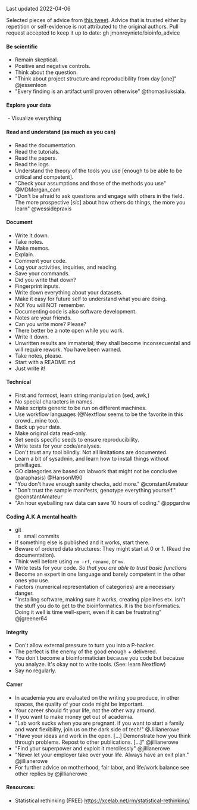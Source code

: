 Last updated 2022-04-06

Selected pieces of advice from [this tweet](https://twitter.com/nilshomer/status/1511586109658046474).
Advice that is trusted either by repetition or self-evidence is not attributed to the original authors.
Pull request accepted to keep it up to date: gh jmonroynieto/bioinfo_advice

#### Be scientific
- Remain skeptical.
- Positive and negative controls.
- Think about the question.
- "Think about project structure and reproducibility from day \[one\]" @jessenleon
- "Every finding is an artifact until proven otherwise" @thomasliuksiala.

#### Explore your data
 - Visualize everything

#### Read and understand (as much as you can)
- Read the documentation.
- Read the tutorials.
- Read the papers.
- Read the logs.
- Understand the theory of the tools you use \[enough to be able to be critical and competent\].
- "Check your assumptions and those of the methods you use" @MDMorgan_cam
- "Don't be afraid to ask questions and engage with others in the field. The more prospective \[*sic*\] about how others do things, the more you learn" @wessidepraxis

#### Document
- Write it down.
- Take notes.
- Make memos.
- Explain.
- Comment your code.
- Log your activities, inquiries, and reading.
- Save your commands.
- Did you write that down?
- Fingerprint inputs.
- Write down everything about your datasets.
- Make it easy for future self to understand what you are doing.
- NO! You will NOT remember.
- Documenting code is also software development.
- Notes are your friends.
- Can you write more? Please?
- There better be a note open while you work.
- Write it down.
- Unwritten results are immaterial; they shall become inconsecuental and will require rework. You have been warned.
- Take notes, please.
- Start with a README.md
- Just write it!

#### Technical
- First and formost, learn string manipulation (sed, awk,)
- No special characters in names.
- Make scripts generic to be run on different machines.
- Use workflow languages (@Nextflow seems to be the favorite in this crowd...mine too).
- Back up your data.
- Make original data read-only.
- Set seeds specific seeds to ensure reproducibility.
- Write tests for your code/analyses.
- Don't trust any tool blindly. Not all limitations are documented.
- Learn a bit of sysadmin, and learn how to install things without privillages.
- GO clategories are based on labwork that might not be conclusive (paraphasis) @HansonM90
- "You don't have enough sanity checks, add more." @constantAmateur
- "Don't trust the sample manifests, genotype everything yourself." @constantAmateur 
- "An hour eyeballing raw data can save 10 hours of coding." @ppgardne


#### Coding A.K.A mental health
- git
	- small commits
- If something else is published and it works, start there.
- Beware of ordered data structures: They might start at 0 or 1. (Read the documentation).
- Think well before using `rm -rf`, `rename`, or `mv`.
- Write tests for your code. *So that you are able to trust basic functions*
- Become an expert in one language and barely competent in the other ones you use.
- Factors (numerical representation of categories) are a necessary danger.
- "Installing software, making sure it works, creating pipelines etx. isn't the stuff you do to get to the bioinformatics. It is the bioinformatics. Doing it well is time well-spent, even if it can be frustrating" @jgreener64 


#### Integrity
- Don't allow external pressure to turn you into a P-hacker.
- The perfect is the enemy of the good enough +  delivered.
- You don't become a bioinformatician because you code but because you analyze. It's okay not to write tools. (See: learn Nextflow)
- Say no regularly.

#### Carrer
- In academia you are evaluated on the writing you produce, in other spaces, the quality of your code might be important.
- Your career should fit your life, not the other way around.
- If you want to make money get out of academia.
- "Lab work sucks when you are pregnant. if you want to start a family and want flexibility, join us on the dark side of tech!" @Jillianerowe
- "Have your ideas and work in the open. \[...\] Demonstrate how you think through problems. Repost to other publications. \[...\]" @jillianerowe
- "Find your superpower and exploit it mercilessly" @jillianerowe
- "Never let your employer take over your life. Always have an exit plan." @jillianerowe
- For further advice on motherhood, fair labor, and life/work balance see other replies by @jillianerowe


#### Resources:
- Statistical rethinking (FREE) https://xcelab.net/rm/statistical-rethinking/
